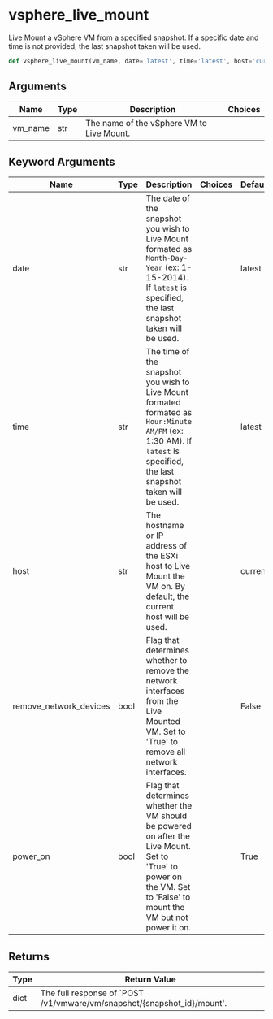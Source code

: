 # vsphere_live_mount

Live Mount a vSphere VM from a specified snapshot. If a specific date and time is not provided, the last snapshot taken will be used.
```py
def vsphere_live_mount(vm_name, date='latest', time='latest', host='current', remove_network_devices=False, power_on=True)
```

## Arguments
| Name        | Type | Description                                                                 | Choices |
|-------------|------|-----------------------------------------------------------------------------|---------|
| vm_name  | str  | The name of the vSphere VM to Live Mount. |         |
## Keyword Arguments
| Name        | Type | Description                                                                 | Choices | Default |
|-------------|------|-----------------------------------------------------------------------------|---------|---------|
| date  | str  | The date of the snapshot you wish to Live Mount formated as `Month-Day-Year` (ex: 1-15-2014). If `latest` is specified, the last snapshot taken will be used.  |         |    latest     |
| time  | str  | The time of the snapshot you wish to Live Mount formated formated as `Hour:Minute AM/PM` (ex: 1:30 AM). If `latest` is specified, the last snapshot taken will be used.  |         |    latest     |
| host  | str  | The hostname or IP address of the ESXi host to Live Mount the VM on. By default, the current host will be used.  |         |    current     |
| remove_network_devices  | bool  | Flag that determines whether to remove the network interfaces from the Live Mounted VM. Set to 'True' to remove all network interfaces.  |         |    False     |
| power_on  | bool  | Flag that determines whether the VM should be powered on after the Live Mount. Set to 'True' to power on the VM. Set to 'False' to mount the VM but not power it on.  |         |    True     |

## Returns
| Type | Return Value                                                                                   |
|------|-----------------------------------------------------------------------------------------------|
| dict  | The full response of `POST /v1/vmware/vm/snapshot/{snapshot_id}/mount'. |
